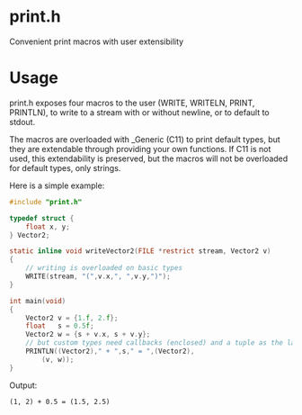 # print.h
Convenient print macros with user extensibility

# Usage
print.h exposes four macros to the user (WRITE, WRITELN, PRINT, PRINTLN), to write to a stream with or without newline, or to default to stdout.

The macros are overloaded with _Generic (C11) to print default types, but they are extendable through providing your own functions. If C11 is not used, this extendability is preserved, but the macros will not be overloaded for default types, only strings.

Here is a simple example:
```c
#include "print.h"

typedef struct {
	float x, y;
} Vector2;

static inline void writeVector2(FILE *restrict stream, Vector2 v)
{
	// writing is overloaded on basic types
	WRITE(stream, "(",v.x,", ",v.y,")");
}

int main(void)
{
	Vector2 v = {1.f, 2.f};
	float   s = 0.5f;
	Vector2 w = {s + v.x, s + v.y};
	// but custom types need callbacks (enclosed) and a tuple as the last argument
	PRINTLN((Vector2)," + ",s," = ",(Vector2),
		(v, w));
}
```
Output:
```
(1, 2) + 0.5 = (1.5, 2.5)
```
